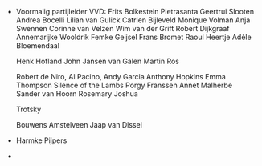 - Voormalig partijleider VVD: Frits Bolkestein
  Pietrasanta
  Geertrui Slooten
  Andrea Bocelli
  Lilian van Gulick
  Catrien Bijleveld
  Monique Volman
  Anja Swennen
  Corinne van Velzen
  Wim van der Grift
  Robert Dijkgraaf
  Annemarijke Wooldrik
  Femke Geijsel
  Frans Bromet
  Raoul Heertje
  Adèle Bloemendaal 
  
  Henk Hofland
  John Jansen van Galen
  Martin Ros
  
  Robert de Niro, Al Pacino, Andy Garcia
  Anthony Hopkins
  Emma Thompson
  Silence of the Lambs
  Porgy Franssen
  Annet Malherbe
  Sander van Hoorn
  Rosemary Joshua
  
  Trotsky
  
  Bouwens Amstelveen
  Jaap van Dissel
- Harmke Pijpers
-